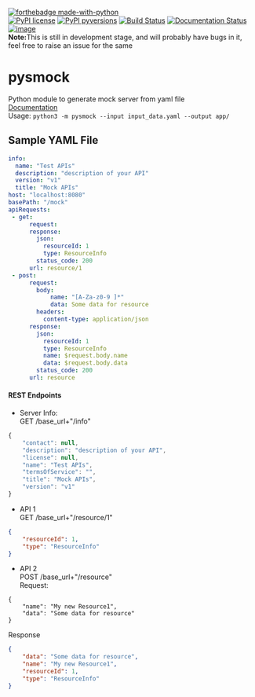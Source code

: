 [![forthebadge made-with-python](http://ForTheBadge.com/images/badges/made-with-python.svg)](https://www.python.org/)<br>
[![PyPI license](https://img.shields.io/pypi/l/ansicolortags.svg)](https://pypi.python.org/pypi/ansicolortags/)
[![PyPI pyversions](https://img.shields.io/badge/python-3.6%7C3.7%7C3.8%7C3.9-blue)]()
[![Build Status](https://travis-ci.org/pysmock/pysmock-codegen.svg?branch=master)](https://travis-ci.org/pysmock/pysmock-codegen)
[![Documentation Status](https://readthedocs.org/projects/pysmock-codegen/badge/?version=latest)](https://pysmock-codegen.readthedocs.io/en/latest/?badge=latest)
[![image](https://drive.google.com/uc?export=view&id=1S4HmfB7d9t7by9_15ucfyZXz_F84UcwR)](https://drive.google.com/file/d/1S4HmfB7d9t7by9_15ucfyZXz_F84UcwR/view)
<br><b>Note:</b>This is still in development stage, and will probably have bugs in it, feel free to raise an issue for the same
# pysmock
Python module to generate mock server from yaml file<br>
[Documentation](pysmock-codegen.readthedocs.io/)<br>
Usage: `python3 -m pysmock --input input_data.yaml --output app/`<br>
## Sample YAML File

```yaml
info:
  name: "Test APIs"
  description: "description of your API"
  version: "v1"
  title: "Mock APIs"
host: "localhost:8080"
basePath: "/mock"
apiRequests:
 - get:
      request:
      response:
        json:
          resourceId: 1
          type: ResourceInfo
        status_code: 200
      url: resource/1
 - post:
      request:
        body:
            name: "[A-Za-z0-9 ]*"
            data: Some data for resource
        headers:
          content-type: application/json
      response:
        json:
          resourceId: 1
          type: ResourceInfo
          name: $request.body.name
          data: $request.body.data
        status_code: 200
      url: resource
```
#### REST Endpoints
* Server Info:<br>
GET /base_url+"/info"

```javascript
{
    "contact": null,
    "description": "description of your API",
    "license": null,
    "name": "Test APIs",
    "termsOfService": "",
    "title": "Mock APIs",
    "version": "v1"
}
```
* API 1<br>
GET /base_url+"/resource/1"
```json
{
    "resourceId": 1,
    "type": "ResourceInfo"
}
```
* API 2<br>
POST /base_url+"/resource"<br>
Request:
```
{
    "name": "My new Resource1",
    "data": "Some data for resource"
}
```
Response
```json
{
    "data": "Some data for resource",
    "name": "My new Resource1",
    "resourceId": 1,
    "type": "ResourceInfo"
}
```
